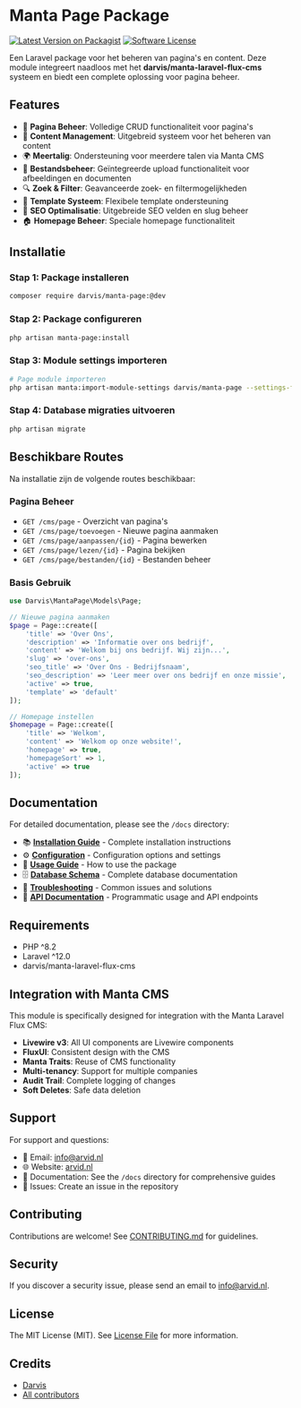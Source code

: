 # Manta Page Package

[![Latest Version on Packagist](https://img.shields.io/packagist/v/darvis/manta-page.svg?style=flat-square)](https://packagist.org/packages/darvis/manta-page)
[![Software License](https://img.shields.io/badge/license-MIT-brightgreen.svg?style=flat-square)](LICENSE.md)

Een Laravel package voor het beheren van pagina's en content. Deze module integreert naadloos met het **darvis/manta-laravel-flux-cms** systeem en biedt een complete oplossing voor pagina beheer.

## Features

-   📄 **Pagina Beheer**: Volledige CRUD functionaliteit voor pagina's
-   📝 **Content Management**: Uitgebreid systeem voor het beheren van content
-   🌍 **Meertalig**: Ondersteuning voor meerdere talen via Manta CMS
-   📁 **Bestandsbeheer**: Geïntegreerde upload functionaliteit voor afbeeldingen en documenten
-   🔍 **Zoek & Filter**: Geavanceerde zoek- en filtermogelijkheden
-   🎨 **Template Systeem**: Flexibele template ondersteuning
-   🔗 **SEO Optimalisatie**: Uitgebreide SEO velden en slug beheer
-   🏠 **Homepage Beheer**: Speciale homepage functionaliteit

## Installatie

### Stap 1: Package installeren

```bash
composer require darvis/manta-page:@dev
```

### Stap 2: Package configureren

```bash
php artisan manta-page:install
```

### Stap 3: Module settings importeren

```bash
# Page module importeren
php artisan manta:import-module-settings darvis/manta-page --settings-file=export/settings-page.php
```

### Stap 4: Database migraties uitvoeren

```bash
php artisan migrate
```

## Beschikbare Routes

Na installatie zijn de volgende routes beschikbaar:

### Pagina Beheer

-   `GET /cms/page` - Overzicht van pagina's
-   `GET /cms/page/toevoegen` - Nieuwe pagina aanmaken
-   `GET /cms/page/aanpassen/{id}` - Pagina bewerken
-   `GET /cms/page/lezen/{id}` - Pagina bekijken
-   `GET /cms/page/bestanden/{id}` - Bestanden beheer

### Basis Gebruik

```php
use Darvis\MantaPage\Models\Page;

// Nieuwe pagina aanmaken
$page = Page::create([
    'title' => 'Over Ons',
    'description' => 'Informatie over ons bedrijf',
    'content' => 'Welkom bij ons bedrijf. Wij zijn...',
    'slug' => 'over-ons',
    'seo_title' => 'Over Ons - Bedrijfsnaam',
    'seo_description' => 'Leer meer over ons bedrijf en onze missie',
    'active' => true,
    'template' => 'default'
]);

// Homepage instellen
$homepage = Page::create([
    'title' => 'Welkom',
    'content' => 'Welkom op onze website!',
    'homepage' => true,
    'homepageSort' => 1,
    'active' => true
]);
```

## Documentation

For detailed documentation, please see the `/docs` directory:

-   📚 **[Installation Guide](docs/installation.md)** - Complete installation instructions
-   ⚙️ **[Configuration](docs/configuration.md)** - Configuration options and settings
-   🚀 **[Usage Guide](docs/usage.md)** - How to use the package
-   🗄️ **[Database Schema](docs/database.md)** - Complete database documentation
-   🔧 **[Troubleshooting](docs/troubleshooting.md)** - Common issues and solutions
-   🔌 **[API Documentation](docs/api.md)** - Programmatic usage and API endpoints

## Requirements

-   PHP ^8.2
-   Laravel ^12.0
-   darvis/manta-laravel-flux-cms

## Integration with Manta CMS

This module is specifically designed for integration with the Manta Laravel Flux CMS:

-   **Livewire v3**: All UI components are Livewire components
-   **FluxUI**: Consistent design with the CMS
-   **Manta Traits**: Reuse of CMS functionality
-   **Multi-tenancy**: Support for multiple companies
-   **Audit Trail**: Complete logging of changes
-   **Soft Deletes**: Safe data deletion

## Support

For support and questions:

-   📧 Email: info@arvid.nl
-   🌐 Website: [arvid.nl](https://arvid.nl)
-   📖 Documentation: See the `/docs` directory for comprehensive guides
-   🐛 Issues: Create an issue in the repository

## Contributing

Contributions are welcome! See [CONTRIBUTING.md](CONTRIBUTING.md) for guidelines.

## Security

If you discover a security issue, please send an email to info@arvid.nl.

## License

The MIT License (MIT). See [License File](LICENSE.md) for more information.

## Credits

-   [Darvis](https://github.com/darvis)
-   [All contributors](../../contributors)
